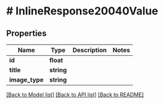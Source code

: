 # # InlineResponse20040Value

## Properties

Name | Type | Description | Notes
------------ | ------------- | ------------- | -------------
**id** | **float** |  | 
**title** | **string** |  | 
**image_type** | **string** |  | 

[[Back to Model list]](../../README.md#documentation-for-models) [[Back to API list]](../../README.md#documentation-for-api-endpoints) [[Back to README]](../../README.md)


